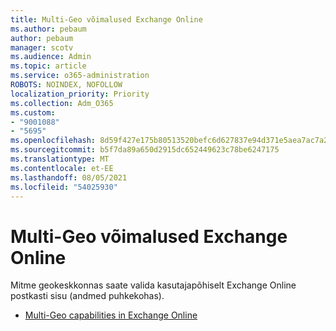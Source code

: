 ```yaml
---
title: Multi-Geo võimalused Exchange Online
ms.author: pebaum
author: pebaum
manager: scotv
ms.audience: Admin
ms.topic: article
ms.service: o365-administration
ROBOTS: NOINDEX, NOFOLLOW
localization_priority: Priority
ms.collection: Adm_O365
ms.custom:
- "9001088"
- "5695"
ms.openlocfilehash: 8d59f427e175b80513520befc6d627837e94d371e5aea7ac7a2ffb19645ce479
ms.sourcegitcommit: b5f7da89a650d2915dc652449623c78be6247175
ms.translationtype: MT
ms.contentlocale: et-EE
ms.lasthandoff: 08/05/2021
ms.locfileid: "54025930"
---
```

# <a name="multi-geo-capabilities-in-exchange-online"></a>Multi-Geo võimalused Exchange Online

Mitme geokeskkonnas saate valida kasutajapõhiselt Exchange Online postkasti sisu (andmed puhkekohas).
- [Multi-Geo capabilities in Exchange Online](https://docs.microsoft.com/office365/enterprise/multi-geo-capabilities-in-exchange-online)
